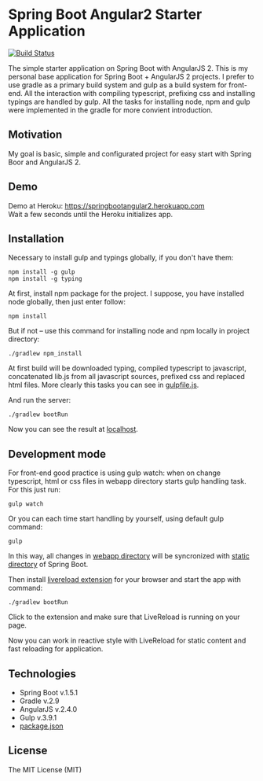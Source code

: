 # Spring Boot Angular2 Starter Application
[![Build Status](https://travis-ci.org/Nandtel/spring-boot-angular2-starter.svg?branch=master)](https://travis-ci.org/Nandtel/spring-boot-angular2-starter)

The simple starter application on Spring Boot with AngularJS 2. This is my personal base application for Spring Boot + AngularJS 2 projects. I prefer to use gradle as a primary build system and gulp as a build system for front-end. All the interaction with compiling typescript, prefixing css and installing typings are handled by gulp. All the tasks for installing node, npm and gulp were implemented in the gradle for more convient introduction.

## Motivation

My goal is basic, simple and configurated project for easy start with Spring Boor and AngularJS 2.

## Demo
Demo at Heroku: https://springbootangular2.herokuapp.com <br />
Wait a few seconds until the Heroku initializes app. 

## Installation

Necessary to install gulp and typings globally, if you don't have them:

```
npm install -g gulp
npm install -g typing
```

At first, install npm package for the project. I suppose, you have installed node globally, then just enter follow: 

```
npm install
```

But if not – use this command for installing node and npm locally in project directory:

```
./gradlew npm_install
```

At first build will be downloaded typing, compiled typescript to javascript, concatenated lib.js from all javascript sources, prefixed css and replaced html files. More clearly this tasks you can see in [gulpfile.js](gulpfile.js).

And run the server:

```
./gradlew bootRun
```

Now you can see the result at [localhost](http://localhost:8080/).

## Development mode

For front-end good practice is using gulp watch: when on change typescript, html or css files in webapp directory starts gulp handling task. For this just run:

```
gulp watch
```

Or you can each time start handling by yourself, using default gulp command:

```
gulp
```

In this way, all changes in [webapp directory](/src/main/webapp/) will be syncronized with [static directory](/src/main/resources/static/) of Spring Boot.

Then install [livereload extension](http://livereload.com/extensions/) for your browser and start the app with command:

```
./gradlew bootRun
```

Click to the extension and make sure that LiveReload is running on your page.

Now you can work in reactive style with LiveReload for static content and fast reloading for application.

## Technologies

- Spring Boot v.1.5.1
- Gradle v.2.9
- AngularJS v.2.4.0
- Gulp v.3.9.1
- [package.json](package.json)

## License
The MIT License (MIT)
